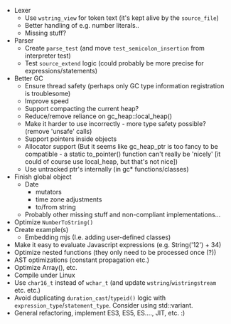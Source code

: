 * Lexer
    - Use `wstring_view` for token text (it's kept alive by the `source_file`)
    - Better handling of e.g. number literals..
    - Missing stuff?
* Parser
    - Create `parse_test` (and move `test_semicolon_insertion` from interpreter test)
    - Test `source_extend` logic (could probably be more precise for expressions/statements)
* Better GC
    - Ensure thread safety (perhaps only GC type information registration is troublesome)
    - Improve speed
    - Support compacting the current heap?
    - Reduce/remove reliance on gc_heap::local_heap()
    - Make it harder to use incorrectly - more type safety possible? (remove 'unsafe' calls)
    - Support pointers inside objects
    - Allocator support (But it seems like gc_heap_ptr is too fancy to be compatible - a static to_pointer() function can't really be 'nicely' [it could of course use local_heap, but that's not nice])
    - Use untracked ptr's internally (in gc* functions/classes)
* Finish global object
    - Date
        - mutators
        - time zone adjustments
        - to/from string
    - Probably other missing stuff and non-compliant implementations...
* Optimize `NumberToString()`
* Create example(s)
    - Embedding mjs (I.e. adding user-defined classes)
* Make it easy to evaluate Javascript expressions (e.g. String('12') + 34)
* Optimize nested functions (they only need to be processed once (?))
* AST optimizations (constant propagation etc.)
* Optimize Array(), etc.
* Compile under Linux
* Use `char16_t` instead of `wchar_t` (and update `wstring`/`wistringstream` etc. etc.)
* Avoid duplicating `duration_cast`/`typeid()` logic with `expression_type`/`statement_type`. Consider using std::variant.
* General refactoring, implement ES3, ES5, ES...., JIT, etc. :)
